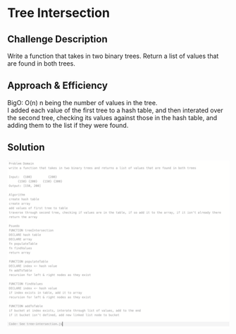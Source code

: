 # Tree Intersection

## Challenge Description
Write a function that takes in two binary trees. Return a list of values that are found in both trees.

## Approach & Efficiency
BigO: O(n) n being the number of values in the tree.  
I added each value of the first tree to a hash table, and then interated over the second tree, checking its values against those in the hash table, and adding them to the list if they were found.

## Solution
![Whiteboard](./assets/whiteboard.png)